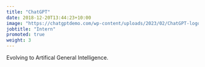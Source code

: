 ```yaml
---
title: "ChatGPT"
date: 2018-12-20T13:44:23+10:00
image: "https://chatgptdemo.com/wp-content/uploads/2023/02/ChatGPT-logo.jpg"
jobtitle: "Intern"
promoted: true
weight: 3
---
```


Evolving to Artifical General Intelligence. 